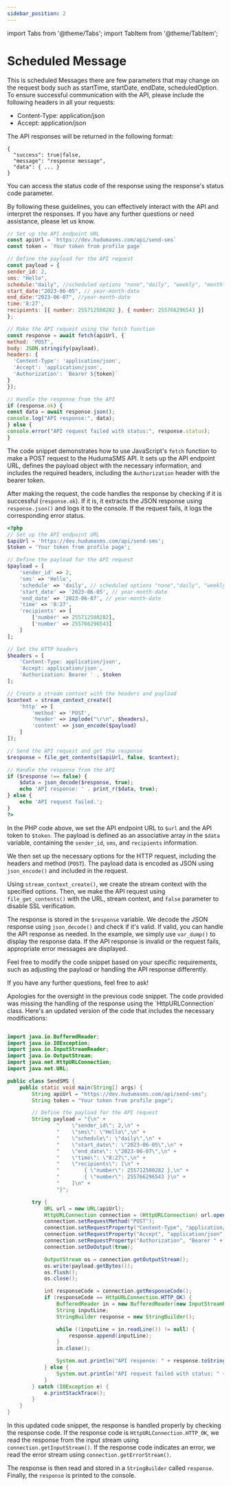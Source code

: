 ```yaml
---
sidebar_position: 2
---
```

import Tabs from '@theme/Tabs';
import TabItem from '@theme/TabItem';

# Scheduled Message
This is scheduled Messages there are few parameters that may change on the request body such as 
startTime, startDate, endDate, scheduledOption.
To ensure successful communication with the API, please include the following headers in all your requests:

- Content-Type: application/json
- Accept: application/json

The API responses will be returned in the following format:

```
{
  "success": true|false,
  "message": "response message",
  "data": { ... }
}
```

You can access the status code of the response using the response's status code parameter.

By following these guidelines, you can effectively interact with the API and interpret the responses. If you have any further questions or need assistance, please let us know.
<Tabs>
<TabItem value="javascript" label="Javascript">

  ```javascript
// Set up the API endpoint URL
const apiUrl = `https://dev.hudumasms.com/api/send-sms`
const token = `Your token from profile page`

// Define the payload for the API request
const payload = {
  sender_id: 2,
  sms: "Hello",
  schedule:"daily", //scheduled options "none","daily", "weekly", "monthly"
  start_date:"2023-06-05", // year-month-date
  end_date:"2023-06-07", //year-month-date
  time:'8:27',
  recipients: [{ number: 255712500282 }, { number: 255766296543 }]
};

// Make the API request using the fetch function
const response = await fetch(apiUrl, {
  method: 'POST',
  body: JSON.stringify(payload),
  headers: {
    'Content-Type': 'application/json',
    'Accept': 'application/json',
    'Authorization': `Bearer ${token}`
  }
});

// Handle the response from the API
if (response.ok) {
  const data = await response.json();
  console.log("API response:", data);
} else {
  console.error("API request failed with status:", response.status);
}
```

The code snippet demonstrates how to use JavaScript's `fetch` function to make a POST request to the HudumaSMS API. It sets up the API endpoint URL, defines the payload object with the necessary information, and includes the required headers, including the `Authorization` header with the bearer token.

After making the request, the code handles the response by checking if it is successful (`response.ok`). If it is, it extracts the JSON response using `response.json()` and logs it to the console. If the request fails, it logs the corresponding error status.

</TabItem>

<TabItem value="php" label="PHP">

```php
<?php
// Set up the API endpoint URL
$apiUrl = 'https://dev.hudumasms.com/api/send-sms';
$token = 'Your token from profile page';

// Define the payload for the API request
$payload = [
    'sender_id' => 2,
    'sms' => 'Hello',
    'schedule' => 'daily', // scheduled options "none","daily", "weekly", "monthly"
    'start_date' => '2023-06-05', // year-month-date
    'end_date' => '2023-06-07', // year-month-date
    'time' => '8:27',
    'recipients' => [
        ['number' => 255712500282],
        ['number' => 255766296543]
    ]
];

// Set the HTTP headers
$headers = [
    'Content-Type: application/json',
    'Accept: application/json',
    'Authorization: Bearer ' . $token
];

// Create a stream context with the headers and payload
$context = stream_context_create([
    'http' => [
        'method' => 'POST',
        'header' => implode("\r\n", $headers),
        'content' => json_encode($payload)
    ]
]);

// Send the API request and get the response
$response = file_get_contents($apiUrl, false, $context);

// Handle the response from the API
if ($response !== false) {
    $data = json_decode($response, true);
    echo 'API response: ' . print_r($data, true);
} else {
    echo 'API request failed.';
}
?>

```
In the PHP code above, we set the API endpoint URL to `$url` and the API token to `$token`. The payload is defined as an associative array in the `$data` variable, containing the `sender_id`, `sms`, and `recipients` information.

We then set up the necessary options for the HTTP request, including the headers and method (`POST`). The payload data is encoded as JSON using `json_encode()` and included in the request.

Using `stream_context_create()`, we create the stream context with the specified options. Then, we make the API request using `file_get_contents()` with the URL, stream context, and `false` parameter to disable SSL verification.

The response is stored in the `$response` variable. We decode the JSON response using `json_decode()` and check if it's valid. If valid, you can handle the API response as needed. In the example, we simply use `var_dump()` to display the response data. If the API response is invalid or the request fails, appropriate error messages are displayed.

Feel free to modify the code snippet based on your specific requirements, such as adjusting the payload or handling the API response differently.

If you have any further questions, feel free to ask!
</TabItem>

<TabItem value="jave" label="Java">
Apologies for the oversight in the previous code snippet. The code provided was missing the handling of the response using the `HttpURLConnection` class. Here's an updated version of the code that includes the necessary modifications:

```java

import java.io.BufferedReader;
import java.io.IOException;
import java.io.InputStreamReader;
import java.io.OutputStream;
import java.net.HttpURLConnection;
import java.net.URL;

public class SendSMS {
    public static void main(String[] args) {
        String apiUrl = "https://dev.hudumasms.com/api/send-sms";
        String token = "Your token from profile page";

        // Define the payload for the API request
        String payload = "{\n" +
                "    \"sender_id\": 2,\n" +
                "    \"sms\": \"Hello\",\n" +
                "    \"schedule\": \"daily\",\n" +
                "    \"start_date\": \"2023-06-05\",\n" +
                "    \"end_date\": \"2023-06-07\",\n" +
                "    \"time\": \"8:27\",\n" +
                "    \"recipients\": [\n" +
                "        { \"number\": 255712500282 },\n" +
                "        { \"number\": 255766296543 }\n" +
                "    ]\n" +
                "}";

        try {
            URL url = new URL(apiUrl);
            HttpURLConnection connection = (HttpURLConnection) url.openConnection();
            connection.setRequestMethod("POST");
            connection.setRequestProperty("Content-Type", "application/json");
            connection.setRequestProperty("Accept", "application/json");
            connection.setRequestProperty("Authorization", "Bearer " + token);
            connection.setDoOutput(true);

            OutputStream os = connection.getOutputStream();
            os.write(payload.getBytes());
            os.flush();
            os.close();

            int responseCode = connection.getResponseCode();
            if (responseCode == HttpURLConnection.HTTP_OK) {
                BufferedReader in = new BufferedReader(new InputStreamReader(connection.getInputStream()));
                String inputLine;
                StringBuilder response = new StringBuilder();

                while ((inputLine = in.readLine()) != null) {
                    response.append(inputLine);
                }
                in.close();

                System.out.println("API response: " + response.toString());
            } else {
                System.out.println("API request failed with status: " + responseCode);
            }
        } catch (IOException e) {
            e.printStackTrace();
        }
    }
}

```

In this updated code snippet, the response is handled properly by checking the response code. If the response code is `HttpURLConnection.HTTP_OK`, we read the response from the input stream using `connection.getInputStream()`. If the response code indicates an error, we read the error stream using `connection.getErrorStream()`.

The response is then read and stored in a `StringBuilder` called `response`. Finally, the `response` is printed to the console.

</TabItem>

</Tabs>


